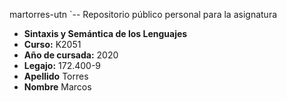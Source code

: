 martorres-utn
`-- Repositorio público personal para la asignatura    

* **Sintaxis y Semántica de los Lenguajes**
* **Curso:** K2051
* **Año de cursada:** 2020
* **Legajo:** 172.400-9
* **Apellido** Torres
* **Nombre** Marcos